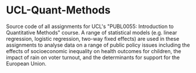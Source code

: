 # UCL-Quant-Methods
Source code of all assignments for UCL's "PUBL0055: Introduction to Quantitative Methods" course.
A range of statistical models (e.g. linear regression, logistic regression, two-way fixed effects) are used in these assignments to analyse data on a range of public policy issues including the effects of socioeconomic inequality on health outcomes for children, the impact of rain on voter turnout, and the determinants for support for the European Union.
